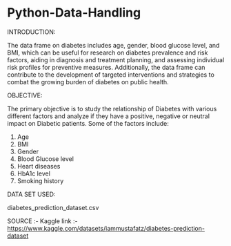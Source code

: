 # Python-Data-Handling

INTRODUCTION:

The data frame on diabetes includes age, gender, blood glucose level, and BMI, which can be useful for research on diabetes prevalence 
and risk factors, aiding in diagnosis and treatment planning, and assessing individual risk profiles for preventive measures.
Additionally, the data frame can contribute to the development of targeted interventions and strategies to combat the growing burden of 
diabetes on public health.

OBJECTIVE:

The primary objective is to study the relationship of Diabetes with various different factors and analyze if they have
a positive, negative or neutral impact on Diabetic patients. Some of the factors include:
1. Age
2. BMI
3. Gender
4. Blood Glucose level
5. Heart diseases
6. HbA1c level
7. Smoking history 

DATA SET USED:

diabetes_prediction_dataset.csv

SOURCE :- Kaggle
link :- https://www.kaggle.com/datasets/iammustafatz/diabetes-prediction-dataset
